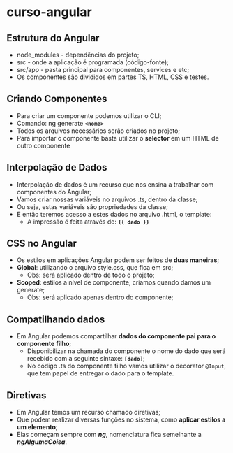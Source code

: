 # curso-angular

## Estrutura do Angular
* node_modules - dependências do projeto;
* src - onde a aplicação é programada (código-fonte);
* src/app - pasta principal para componentes, services e etc;
* Os componentes são divididos em partes TS, HTML, CSS e testes.

## Criando Componentes
* Para criar um componente podemos utilizar o CLI;
* Comando: ng generate **`<nome>`**
* Todos os arquivos necessários serão criados no projeto;
* Para importar o componente basta utilizar o **selector** em um HTML de outro componente

## Interpolação de Dados
* Interpolação de dados é um recurso que nos ensina a trabalhar com componentes do Angular;
* Vamos criar nossas variáveis no arquivos .ts, dentro da classe;
* Ou seja, estas variáveis são propriedades da classe;
* E então teremos acesso a estes dados no arquivo .html, o template: 
    - A impressão é feita através de: **`{{ dado }}`**

## CSS no Angular
* Os estilos em aplicações Angular podem ser feitos de **duas maneiras**;
* **Global**: utilizando o arquivo style.css, que fica em src;
    - Obs: será aplicado dentro de todo o projeto;
* **Scoped**: estilos a nível de componente, criamos quando damos um generate;
    - Obs: será aplicado apenas dentro do componente;

## Compatilhando dados
* Em Angular podemos compartilhar **dados do componente pai para o componente filho**;
    - Disponibilizar na chamada do componente o nome do dado que será recebido com a seguinte sintaxe: **`[dado]`**;
    - No código .ts do componente filho vamos utilizar o decorator `@Input`, que tem papel de entregar o dado para o template.

## Diretivas
* Em Angular temos um recurso chamado diretivas;
* Que podem realizar diversas funções no sistema, como **aplicar estilos a um elemento**;
* Elas começam sempre com ***ng***, nomenclatura fica semelhante a ***ngAlgumaCoisa***.


